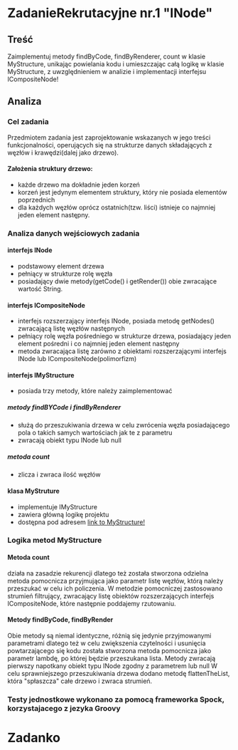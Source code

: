 # ZadanieRekrutacyjne nr.1 "INode"

## Treść
Zaimplementuj metody findByCode, findByRenderer, count w klasie MyStructure,
unikając powielania kodu i umieszczając całą logikę w klasie MyStructure,
z uwzględnieniem w analizie i implementacji interfejsu ICompositeNode!
  
 

 ## Analiza
 ### Cel zadania
Przedmiotem zadania jest zaprojektowanie wskazanych w jego treści funkcjonalności, 
operujących się na strukturze danych składających z węzłów i krawędzi(dalej jako drzewo).

#### Założenia struktury drzewo:
- każde drzewo ma dokładnie jeden korzeń
- korzeń jest jedynym elementem struktury, który nie posiada
  elementów poprzednich
- dla każdych węzłów oprócz ostatnich(tzw. liści) istnieje co 
  najmniej jeden element następny.

### Analiza danych wejściowych zadania

#### interfejs INode
- podstawowy element drzewa
- pełniący w strukturze rolę węzła
- posiadający dwie metody(getCode() i getRender()) obie zwracające wartość String.

#### interfejs ICompositeNode
- interfejs rozszerzający interfejs INode, posiada metodę getNodes() zwracającą listę węzłów następnych
- pełniący rolę węzła pośredniego w strukturze drzewa, 
posiadający jeden element pośredni i co najmniej jeden element następny
- metoda zwracająca listę zarówno z obiektami rozszerzającymi interfejs INode lub ICompositeNode(polimorfizm)

#### interfejs IMyStructure
- posiada trzy metody, które należy zaimplementować
##### metody findBYCode i findByRenderer 
- służą do przeszukiwania drzewa w celu zwrócenia węzła posiadającego pola o takich samych wartościach jak te z parametru
- zwracają obiekt typu INode lub null
##### metoda count 
- zlicza i zwraca ilość węzłów

#### klasa MyStruture
- implementuje IMyStructure
- zawiera główną logikę projektu 
- dostępna pod adresem [link to MyStructure!](https://github.com/HubertGalimski/ZadanieDomoweINode/blob/master/src/main/java/MyStructure.java)


### Logika metod MyStructure
#### Metoda count 
działa na zasadzie rekurencji dlatego też została stworzona odzielna metoda pomocnicza przyjmująca jako parametr 
listę węzłów, którą należy przeszukać w celu ich policzenia.
W metodzie pomocniczej zastosowano strumień filtrujący, zwracający listę obiektów rozszerzających interfejs ICompositeNode, które następnie poddajemy rzutowaniu.

#### Metody findByCode, findByRender
Obie metody są niemal identyczne, różnią się jedynie przyjmowanymi parametrami dlatego też w celu zwiększenia czytelności
i usunięcia powtarzającego się kodu została stworzona metoda pomocnicza jako parametr lambdę, po której będzie przeszukana lista. 
Metody zwracają pierwszy napotkany obiekt typu INode zgodny z parametrem lub null
W celu sprawniejszego przeszukiwania drzewa dodano metodę flattenTheList, która "spłaszcza" całe drzewo i zwraca strumień.

### Testy jednostkowe wykonano za pomocą frameworka Spock, korzystajacego z jezyka Groovy





# Zadanko
